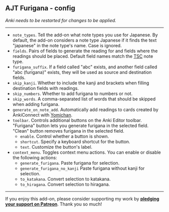 ## AJT Furigana - config

*Anki needs to be restarted for changes to be applied.*

****

* `note_types`.
Tell the add-on what note types you use for Japanese.
By default, the add-on considers a note type Japanese
if it finds the text "japanese" in the note type's name.
Case is ignored.
* `fields`.
Pairs of fields to generate the reading for
and fields where the readings should be placed.
Default field names match the
[TSC](https://ankiweb.net/shared/info/1557722832)
note type.
* `furigana_suffix`.
If a field called "abc" exists, and another field called "abc
(furigana)" exists, they will be used as source and destination fields.
* `skip_kanji`.
Whether to include the kanji and brackets when filling destination fields with readings. 
* `skip_numbers`.
Whether to add furigana to numbers or not.
* `skip_words`.
A comma-separated list of words that should be skipped when adding furigana.
* `generate_on_note_add`.
Automatically add readings to cards created by AnkiConnect with
[Yomichan](https://foosoft.net/projects/yomichan/).
* `toolbar`.
Controls additional buttons on the Anki Editor toolbar.
"Furigana" button lets you generate furigana in the selected field.
"Clean" button removes furigana in the selected field.
    * `enable`.
    Control whether a button is shown.
    * `shortcut`.
    Specify a keyboard shortcut for the button.
    * `text`.
    Customize the button's label.
* `context_menu`.
Toggles context menu actions.
You can enable or disable the following actions:
    * `generate_furigana`.
    Paste furigana for selection.
    * `generate_furigana_no_kanji`
    Paste furigana without kanji for selection.
    * `to_katakana`.
    Convert selection to katakana.
    * `to_hiragana`.
    Convert selection to hiragana.

****

If you enjoy this add-on, please consider supporting my work by
**[pledging your support on Patreon](https://www.patreon.com/bePatron?u=43555128)**.
Thank you so much!
